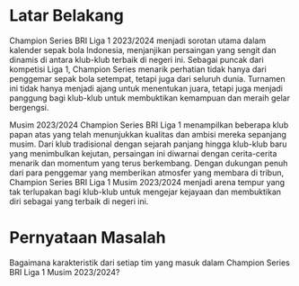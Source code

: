 # Latar Belakang
Champion Series BRI Liga 1 2023/2024 menjadi sorotan utama dalam kalender sepak bola Indonesia, menjanjikan persaingan yang sengit dan dinamis di antara klub-klub terbaik di negeri ini. Sebagai puncak dari kompetisi Liga 1, Champion Series menarik perhatian tidak hanya dari penggemar sepak bola setempat, tetapi juga dari seluruh dunia. Turnamen ini tidak hanya menjadi ajang untuk menentukan juara, tetapi juga menjadi panggung bagi klub-klub untuk membuktikan kemampuan dan meraih gelar bergengsi.

Musim 2023/2024 Champion Series BRI Liga 1 menampilkan beberapa klub papan atas yang telah menunjukkan kualitas dan ambisi mereka sepanjang musim. Dari klub tradisional dengan sejarah panjang hingga klub-klub baru yang menimbulkan kejutan, persaingan ini diwarnai dengan cerita-cerita menarik dan momentum yang terus berkembang. Dengan dukungan penuh dari para penggemar yang memberikan atmosfer yang membara di tribun, Champion Series BRI Liga 1 Musim 2023/2024 menjadi arena tempur yang tak terlupakan bagi klub-klub untuk mengejar kejayaan dan membuktikan diri sebagai yang terbaik di negeri ini.

# Pernyataan Masalah
Bagaimana karakteristik dari setiap tim yang masuk dalam Champion Series BRI Liga 1 Musim 2023/2024?

#
